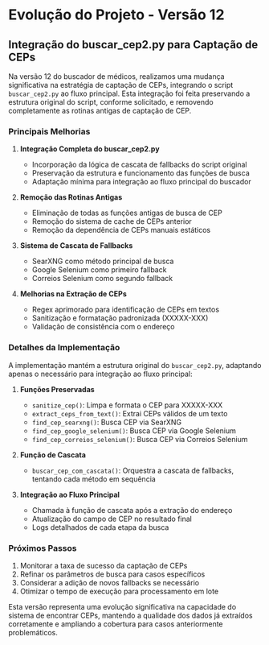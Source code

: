 # Evolução do Projeto - Versão 12

## Integração do buscar_cep2.py para Captação de CEPs

Na versão 12 do buscador de médicos, realizamos uma mudança significativa na estratégia de captação de CEPs, integrando o script `buscar_cep2.py` ao fluxo principal. Esta integração foi feita preservando a estrutura original do script, conforme solicitado, e removendo completamente as rotinas antigas de captação de CEP.

### Principais Melhorias

1. **Integração Completa do buscar_cep2.py**
   - Incorporação da lógica de cascata de fallbacks do script original
   - Preservação da estrutura e funcionamento das funções de busca
   - Adaptação mínima para integração ao fluxo principal do buscador

2. **Remoção das Rotinas Antigas**
   - Eliminação de todas as funções antigas de busca de CEP
   - Remoção do sistema de cache de CEPs anterior
   - Remoção da dependência de CEPs manuais estáticos

3. **Sistema de Cascata de Fallbacks**
   - SearXNG como método principal de busca
   - Google Selenium como primeiro fallback
   - Correios Selenium como segundo fallback

4. **Melhorias na Extração de CEPs**
   - Regex aprimorado para identificação de CEPs em textos
   - Sanitização e formatação padronizada (XXXXX-XXX)
   - Validação de consistência com o endereço

### Detalhes da Implementação

A implementação mantém a estrutura original do `buscar_cep2.py`, adaptando apenas o necessário para integração ao fluxo principal:

1. **Funções Preservadas**
   - `sanitize_cep()`: Limpa e formata o CEP para XXXXX-XXX
   - `extract_ceps_from_text()`: Extrai CEPs válidos de um texto
   - `find_cep_searxng()`: Busca CEP via SearXNG
   - `find_cep_google_selenium()`: Busca CEP via Google Selenium
   - `find_cep_correios_selenium()`: Busca CEP via Correios Selenium

2. **Função de Cascata**
   - `buscar_cep_com_cascata()`: Orquestra a cascata de fallbacks, tentando cada método em sequência

3. **Integração ao Fluxo Principal**
   - Chamada à função de cascata após a extração do endereço
   - Atualização do campo de CEP no resultado final
   - Logs detalhados de cada etapa da busca

### Próximos Passos

1. Monitorar a taxa de sucesso da captação de CEPs
2. Refinar os parâmetros de busca para casos específicos
3. Considerar a adição de novos fallbacks se necessário
4. Otimizar o tempo de execução para processamento em lote

Esta versão representa uma evolução significativa na capacidade do sistema de encontrar CEPs, mantendo a qualidade dos dados já extraídos corretamente e ampliando a cobertura para casos anteriormente problemáticos.
